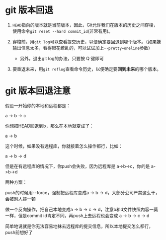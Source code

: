 # git 版本回退

1. `HEAD`指向的版本就是当前版本，因此，Git允许我们在版本的历史之间穿梭，使用命令`git reset --hard commit_id`(非常有用)。

2. 穿梭前，用`git log`可以查看提交历史，以便确定要回退到哪个版本。（如果嫌输出信息太多，看得眼花缭乱的，可以试试加上`--pretty=oneline`参数）
    - 另外，退出git log的办法，只要按 Q 键即可

3. 要重返未来，用`git reflog`查看命令历史，以便确定要**回到未来**的哪个版本。


# git 版本回退注意

假设一开始你的本地和远程都是：

a -> b -> c

你想把HEAD回退到b，那么在本地就变成了：

a -> b

这个时候，如果没有远程库，你就接着怎么操作都行，比如：

a -> b -> d

但是在有远程库的情况下，你push会失败，因为远程库是 a->b->c，你的是 a->b->d

两种方案：

push的时候用--force，强制把远程库变成a -> b -> d，大部分公司严禁这么干，会被别人揍一顿

做一个反向操作，把自己本地变成a -> b -> c -> d，注意b和d文件快照内容一莫一样，但是commit id肯定不同，再push上去远程也会变成 a -> b -> c -> d

简单地说就是你无法容易地抹去远程库的提交信息，所以本地提交怎么都行，push前想好了